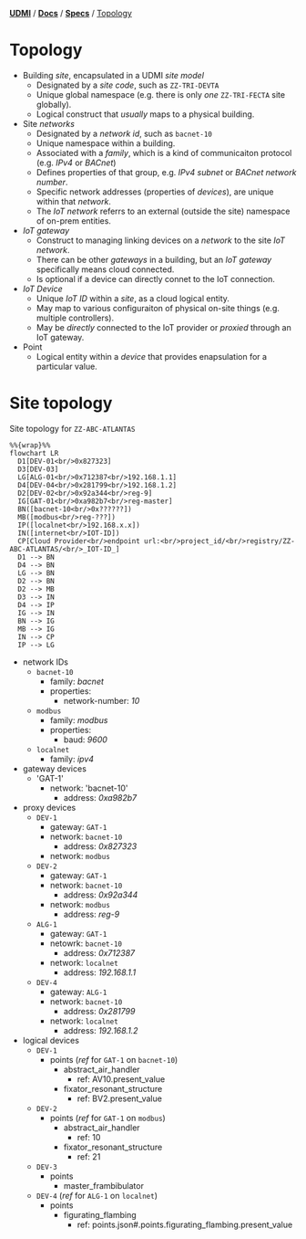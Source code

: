 [**UDMI**](../../) / [**Docs**](../) / [**Specs**](./) / [Topology](#)

# Topology

* Building _site_, encapsulated in a UDMI _site model_
  * Designated by a _site code_, such as `ZZ-TRI-DEVTA`
  * Unique global namespace (e.g. there is only _one_ `ZZ-TRI-FECTA` site globally).
  * Logical construct that _usually_ maps to a physical building.
* Site _networks_
  * Designated by a _network id_, such as `bacnet-10`
  * Unique namespace within a building.
  * Associated with a _family_, which is a kind of communicaiton protocol (e.g. _IPv4_ or _BACnet_)
  * Defines properties of that group, e.g. _IPv4 subnet_ or _BACnet network number_.
  * Specific network addresses (properties of _devices_), are unique within that _network_.
  * The _IoT network_ referrs to an external (outside the site) namespace of on-prem entities.
* _IoT gateway_
  * Construct to managing linking devices on a _network_ to the site _IoT network_.
  * There can be other _gateways_ in a building, but an _IoT gateway_ specifically means cloud connected.
  * Is optional if a device can directly connet to the IoT connection.
* _IoT Device_
  * Unique _IoT ID_ within a _site_, as a cloud logical entity.
  * May map to various configuraiton of physical on-site things (e.g. multiple controllers).
  * May be _directly_ connected to the IoT provider or _proxied_ through an IoT gateway.
* Point
  * Logical entity within a _device_ that provides enapsulation for a particular value.

# Site topology

Site topology for `ZZ-ABC-ATLANTAS`
```mermaid
%%{wrap}%%
flowchart LR
  D1[DEV-01<br/>0x827323]
  D3[DEV-03]
  LG[ALG-01<br/>0x712387<br/>192.168.1.1]
  D4[DEV-04<br/>0x281799<br/>192.168.1.2]
  D2[DEV-02<br/>0x92a344<br/>reg-9]
  IG[GAT-01<br/>0xa982b7<br/>reg-master]
  BN([bacnet-10<br/>0x??????])
  MB([modbus<br/>reg-???])
  IP([localnet<br/>192.168.x.x])
  IN([internet<br/>IOT-ID])
  CP[Cloud Provider<br/>endpoint url:<br/>project_id/<br/>registry/ZZ-ABC-ATLANTAS/<br/>_IOT-ID_]
  D1 --> BN
  D4 --> BN
  LG --> BN
  D2 --> BN
  D2 --> MB
  D3 --> IN
  D4 --> IP
  IG --> IN
  BN --> IG
  MB --> IG
  IN --> CP
  IP --> LG
```

* network IDs
  * `bacnet-10`
    * family: _bacnet_
    * properties:
      * network-number: _10_
  * `modbus`
    * family: _modbus_
    * properties:
      * baud: _9600_
  * `localnet`
    * family: _ipv4_
* gateway devices
  * 'GAT-1'
    * network: 'bacnet-10'
      * address: _0xa982b7_
* proxy devices
  * `DEV-1`
    * gateway: `GAT-1`
    * network: `bacnet-10`
      * address: _0x827323_
    * network: `modbus`
  * `DEV-2`
    * gateway: `GAT-1`
    * network: `bacnet-10`
      * address: _0x92a344_
    * network: `modbus`
      * address: _reg-9_
  * `ALG-1`
    * gateway: `GAT-1`
    * netowrk: `bacnet-10`
      * address: _0x712387_
    * network: `localnet`
      * address: _192.168.1.1_
  * `DEV-4`
    * gateway: `ALG-1`
    * network: `bacnet-10`
      * address: _0x281799_
    * network: `localnet`
      * address: _192.168.1.2_
* logical devices
  * `DEV-1`
    * points (_ref_ for `GAT-1` on `bacnet-10`)
      * abstract_air_handler
        * ref: AV10.present_value
      * fixator_resonant_structure
        * ref: BV2.present_value
  * `DEV-2`
    * points (_ref_ for `GAT-1` on `modbus`)
      * abstract_air_handler
        * ref: 10
      * fixator_resonant_structure
        * ref: 21
  * `DEV-3`
    * points
      * master_frambibulator
  * `DEV-4` (_ref_ for `ALG-1` on `localnet`)
    * points
      * figurating_flambing
        * ref: points.json#.points.figurating_flambing.present_value
